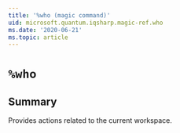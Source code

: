 ```yaml
---
title: '%who (magic command)'
uid: microsoft.quantum.iqsharp.magic-ref.who
ms.date: '2020-06-21'
ms.topic: article
---
```


<!--
    NB: This file has been automatically generated from Microsoft.Quantum.IQSharp.Kernel.dll,
        please do not manually edit it.

    [DEBUG] JSON source:
        {"Name": "%who", "Documentation": {"Summary": "Provides actions related to the current workspace.", "Full": null, "Description": null, "Remarks": null, "Examples": null, "SeeAlso": null}, "AssemblyName": "Microsoft.Quantum.IQSharp.Kernel"}
-->

# `%who`

## Summary

Provides actions related to the current workspace.
